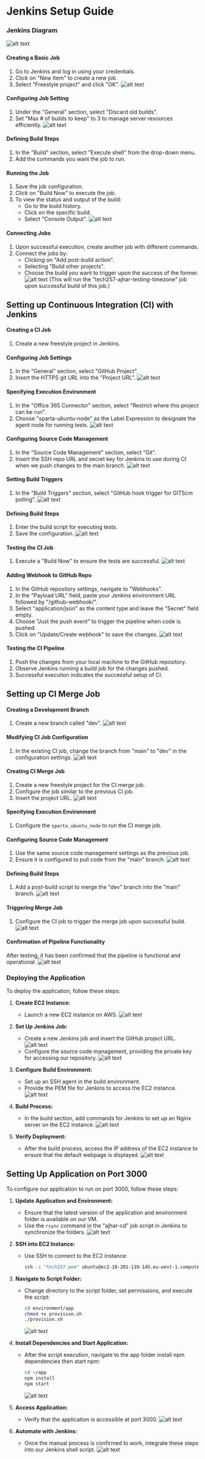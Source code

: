 # Jenkins Setup Guide
### Jenkins Diagram
![alt text](img/image-5.png)
#### Creating a Basic Job

1. Go to Jenkins and log in using your credentials.
2. Click on "New Item" to create a new job.
3. Select "Freestyle project" and click "OK".
   ![alt text](img/image.png)

#### Configuring Job Setting

1. Under the "General" section, select "Discard old builds".
2. Set "Max # of builds to keep" to 3 to manage server resources efficiently.
   ![alt text](img/image-1.png)

#### Defining Build Steps

1. In the "Build" section, select "Execute shell" from the drop-down menu.
2. Add the commands you want the job to run.

#### Running the Job

1. Save the job configuration.
2. Click on "Build Now" to execute the job.
3. To view the status and output of the build:
   - Go to the build history.
   - Click on the specific build.
   - Select "Console Output".
  ![alt text](img/image-2.png)

#### Connecting Jobs

1. Upon successful execution, create another job with different commands.
2. Connect the jobs by:
   - Clicking on "Add post-build action".
   - Selecting "Build other projects".
   - Choose the build you want to trigger upon the success of the former.
![alt text](img/image-3.png)
(This will run the "tech257-ajhar-testing-timezone" job upon successful build of this job.)

## Setting up Continuous Integration (CI) with Jenkins

#### Creating a CI Job

1. Create a new freestyle project in Jenkins.

#### Configuring Job Settings

1. In the "General" section, select "GitHub Project".
2. Insert the HTTPS git URL into the "Project URL".
   ![alt text](img/image-9.png)

#### Specifying Execution Environment

1. In the "Office 365 Connector" section, select "Restrict where this project can be run".
2. Choose "sparta-ubuntu-node" as the Label Expression to designate the agent node for running tests.
![alt text](img/image-11.png)

#### Configuring Source Code Management

1. In the "Source Code Management" section, select "Git".
2. Insert the SSH repo URL and secret key for Jenkins to use during CI when we push changes to the main branch.
   ![alt text](img/image-12.png)

#### Setting Build Triggers

1. In the "Build Triggers" section, select "GitHub hook trigger for GITScm polling".
   ![alt text](img/image-13.png)

#### Defining Build Steps

1. Enter the build script for executing tests.
2. Save the configuration.
   ![alt text](img/image-14.png)

#### Testing the CI Job

1. Execute a "Build Now" to ensure the tests are successful.
   ![alt text](img/image-15.png)

#### Adding Webhook to GitHub Repo

1. In the GitHub repository settings, navigate to "Webhooks".
2. In the "Payload URL" field, paste your Jenkins environment URL followed by "/github-webhook/".
3. Select "application/json" as the content type and leave the "Secret" field empty.
4. Choose "Just the push event" to trigger the pipeline when code is pushed.
5. Click on "Update/Create webhook" to save the changes.
   ![alt text](img/image-16.png)

#### Testing the CI Pipeline

1. Push the changes from your local machine to the GitHub repository.
2. Observe Jenkins running a build job for the changes pushed.
3. Successful execution indicates the successful setup of CI.

## Setting up CI Merge Job

#### Creating a Development Branch

1. Create a new branch called "dev".
   ![alt text](img/image-20.png)

#### Modifying CI Job Configuration

1. In the existing CI job, change the branch from "main" to "dev" in the configuration settings.
   ![alt text](img/image-21.png)

#### Creating CI Merge Job

1. Create a new freestyle project for the CI merge job.
2. Configure the job similar to the previous CI job.
3. Insert the project URL.
   ![alt text](img/image-22.png)

#### Specifying Execution Environment

1. Configure the `sparta_ubuntu_node` to run the CI merge job.

#### Configuring Source Code Management

1. Use the same source code management settings as the previous job.
2. Ensure it is configured to pull code from the "main" branch.
   ![alt text](img/image-23.png)

#### Defining Build Steps

1. Add a post-build script to merge the "dev" branch into the "main" branch.
   ![alt text](img/image-24.png)

#### Triggering Merge Job

1. Configure the CI job to trigger the merge job upon successful build.
   ![alt text](img/image-25.png)

#### Confirmation of Pipeline Functionality

After testing, it has been confirmed that the pipeline is functional and operational.
![alt text](img/image-27.png)

### Deploying the Application

To deploy the application, follow these steps:

1. **Create EC2 Instance:**
   - Launch a new EC2 instance on AWS.
     ![alt text](img/image-4.png)

2. **Set Up Jenkins Job:**
   - Create a new Jenkins job and insert the GitHub project URL.
     ![alt text](img/image-6.png)
   - Configure the source code management, providing the private key for accessing our repository.
     ![alt text](img/image-7.png)

3. **Configure Build Environment:**
   - Set up an SSH agent in the build environment.
   - Provide the PEM file for Jenkins to access the EC2 instance.
     ![alt text](img/image-8.png)

4. **Build Process:**
   - In the build section, add commands for Jenkins to set up an Nginx server on the EC2 instance.
     ![alt text](img/image-10.png)

5. **Verify Deployment:**
   - After the build process, access the IP address of the EC2 instance to ensure that the default webpage is displayed.
     ![alt text](img/image-17.png)

## Setting Up Application on Port 3000

To configure our application to run on port 3000, follow these steps:

1. **Update Application and Environment:**
   - Ensure that the latest version of the application and environment folder is available on our VM.
   - Use the `rsync` command in the "ajhar-cd" job script in Jenkins to synchronize the folders.
   ![alt text](img/image-18.png)

2. **SSH into EC2 Instance:**
   - Use SSH to connect to the EC2 instance:
     ```bash
     ssh -i "tech257.pem" ubuntu@ec2-18-201-139-145.eu-west-1.compute.amazonaws.com
     ```

3. **Navigate to Script Folder:**
   - Change directory to the script folder, set permissions, and execute the script:
     ```bash
     cd environment/app
     chmod +x provision.sh
     ./provision.sh
     ```
     ![alt text](img/image-19.png)

4. **Install Dependencies and Start Application:**
   - After the script execution, navigate to the app folder install npm dependencies then start npm:
     ```bash
     cd ~/app
     npm install
     npm start
     ```
     ![alt text](img/image-29.png)

6. **Access Application:**
   - Verify that the application is accessible at port 3000.
   ![alt text](img/image-30.png)

7. **Automate with Jenkins:**
   - Once the manual process is confirmed to work, integrate these steps into our Jenkins shell script.
   ![alt text](img/image-31.png)

